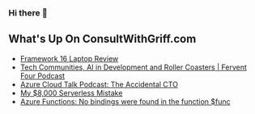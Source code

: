 ### Hi there 👋

<!--
**1kevgriff/1kevgriff** is a ✨ _special_ ✨ repository because its `README.md` (this file) appears on your GitHub profile.

Here are some ideas to get you started:

- 🔭 I’m currently working on ...
- 🌱 I’m currently learning ...
- 👯 I’m looking to collaborate on ...
- 🤔 I’m looking for help with ...
- 💬 Ask me about ...
- 📫 How to reach me: ...
- 😄 Pronouns: ...
- ⚡ Fun fact: ...
-->

## What's Up On ConsultWithGriff.com
<!--START_SECTION:feed-->
* [Framework 16 Laptop Review](https:&#x2F;&#x2F;consultwithgriff.com&#x2F;framework-16-laptop-review&#x2F;)
* [Tech Communities, AI in Development and Roller Coasters | Fervent Four Podcast](https:&#x2F;&#x2F;consultwithgriff.com&#x2F;fervent-four-podcast-tech-communities&#x2F;)
* [Azure Cloud Talk Podcast: The Accidental CTO](https:&#x2F;&#x2F;consultwithgriff.com&#x2F;azure-cloud-talk-accidental-cto&#x2F;)
* [My $8,000 Serverless Mistake](https:&#x2F;&#x2F;consultwithgriff.com&#x2F;my-8000-serverless-mistake&#x2F;)
* [Azure Functions: No bindings were found in the function $func](https:&#x2F;&#x2F;consultwithgriff.com&#x2F;azure-function-no-bindings-found-in-function&#x2F;)
<!--END_SECTION:feed-->
